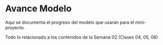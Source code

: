 # Avance Modelo

Aquí se documenta el progreso del modelo que usarán para el mini-proyecto.

Todo lo relacionado a los contenidos de la Semana 02 (Clases 04, 05, 06)